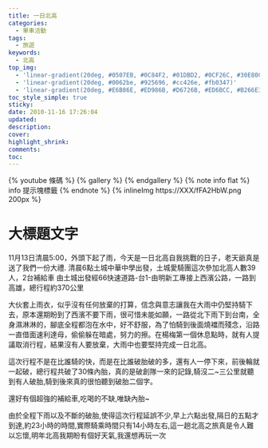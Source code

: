 ```yaml
---
title: 一日北高
categories:
  - 單車活動
tags:
  - 旅遊
keywords:
  - 北高
top_img:
  - 'linear-gradient(20deg, #0507EB, #0C84F2, #01DBD2, #0CF26C, #30E80C)'
  - 'linear-gradient(20deg, #0062be, #925696, #cc426e, #fb0347)'
  - 'linear-gradient(20deg, #E6B86E, #ED986B, #D6726B, #ED6BCC, #B266E3)'
toc_style_simple: true
sticky: 
date: 2010-11-16 17:26:04
updated:
description:
cover:
highlight_shrink:
comments:
toc:
---
```


{% youtube 條碼 %}
{% gallery %}
{% endgallery %}
{% note info flat %}
info 提示塊標籤
{% endnote %}
{% inlineImg https://XXX/fFA2HbW.png 200px %}

# 大標題文字



11月13日清晨5:00，外頭下起了雨，今天是一日北高自我挑戰的日子，老天爺真是送了我們一份大禮.
清晨6點土城中華中學出發，土城愛騎團這次參加北高人數39人，2台補給車
由土城出發經66快速道路-台1-由明新工專接上西濱公路，一路到高雄，總行程約370公里




大伙套上雨衣，似乎沒有任何放棄的打算，信念與意志讓我在大雨中仍堅持騎下去，原本還期盼到了西濱不要下雨，很可惜未能如願，一路從北下雨下到台南，全身濕淋淋的，腳底全程都泡在水中，好不舒服，為了怕騎到後面燒襠而殘念，沿路一直借面速利達母，偷偷躲在暗處，努力的擦。在楊梅第一個休息點時，就有人提議取消行程，結果沒有人要放棄，大雨中也要堅持完成一日北高。






這次行程不是在比誰騎的快，而是在比誰破胎破的多，還有人一停下來，前後輪就一起破，總行程共破了30條內胎，真的是破創隊一來的記錄,騎沒二~三公里就聽到有人破胎,騎到後來真的很怕聽到破胎二個字。













還好有個超強的補給車,吃喝的不缺,唯缺內胎~












由於全程下雨以及不斷的破胎,使得這次行程延誤不少,早上六點出發,隔日的五點才到達,約23小時的時間,實際騎乘時間只有14小時左右,這一趟北高之旅真是令人難以忘懷,明年北高我期盼有個好天氣,我還想再玩一次